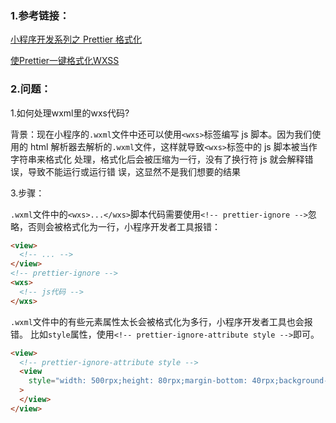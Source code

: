 ### 1.参考链接：

[小程序开发系列之 Prettier 格式化](https://prettier.io/docs/en/options.html)

[使Prettier一键格式化WXSS](https://www.jianshu.com/p/553cef04e262)

### 2.问题：

1.如何处理wxml里的wxs代码?

背景：现在小程序的`.wxml`文件中还可以使用`<wxs>`标签编写 js 脚本。因为我们使用的 html 解析器去解析的`.wxml`文件，这样就导致`<wxs>`标签中的 js 脚本被当作字符串来格式化 处理，格式化后会被压缩为一行，没有了换行符 js 就会解释错误，导致不能运行或运行错 误，这显然不是我们想要的结果

3.步骤：

`.wxml`文件中的`<wxs>...</wxs>`脚本代码需要使用`<!-- prettier-ignore -->`忽 略，否则会被格式化为一行，小程序开发者工具报错：

```html
<view>
  <!-- ... -->
</view>
<!-- prettier-ignore -->
<wxs>
  <!-- js代码 -->
</wxs>
```

`.wxml`文件中的有些元素属性太长会被格式化为多行，小程序开发者工具也会报错。 比如`style`属性，使用`<!-- prettier-ignore-attribute style -->`即可。

```html
<view>
  <!-- prettier-ignore-attribute style -->
  <view
    style="width: 500rpx;height: 80rpx;margin-bottom: 40rpx;background-color: #04be01;border-radius: 80rpx;color: #fff;"
  >
  </view>
</view>
```